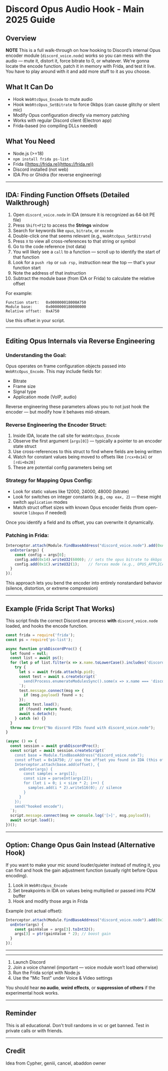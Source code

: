 # Discord Opus Audio Hook - Main 2025 Guide

## Overview
**NOTE**
This is a full walk-through on how hooking to Discord’s internal Opus encoder module (`discord_voice.node`) works so you can mess with the audio — mute it, distort it, force bitrate to 0, or whatever. We're gonna locate the encode function, patch it in memory with Frida, and test it live. You have to play around with it and add more stuff to it as you choose.

## What It Can Do

- Hook `WebRtcOpus_Encode` to mute audio
- Hook `WebRtcOpus_SetBitrate` to force 0kbps (can cause glitchy or silent mic)
- Modify Opus configuration directly via memory patching
- Works with regular Discord client (Electron app)
- Frida-based (no compiling DLLs needed)

## What You Need

- Node.js (>=18)
- `npm install frida ps-list`
- Frida ([https://frida.re](https://frida.re))
- Discord installed (not web)
- IDA Pro or Ghidra (for reverse engineering)

---

## IDA: Finding Function Offsets (Detailed Walkthrough)

1. Open `discord_voice.node` in IDA (ensure it is recognized as 64-bit PE file)
2. Press `Shift+F12` to access the **Strings** window
3. Search for keywords like `opus`, `bitrate`, or `encode`
4. Double-click one that seems relevant (e.g., `WebRtcOpus_SetBitrate`)
5. Press `X` to view all cross-references to that string or symbol
6. Go to the code reference (not data)
7. You will likely see a `call` to a function — scroll up to identify the start of that function
8. Look for a `push rbp` or `sub rsp,` instruction near the top — that's your function start
9. Note the address of that instruction
10. Subtract the module base (from IDA or Frida) to calculate the relative offset

For example:

```
Function start:   0x000000018000A750
Module base:      0x0000000180000000
Relative offset:  0xA750
```

Use this offset in your script.

---

## Editing Opus Internals via Reverse Engineering

### Understanding the Goal:

Opus operates on frame configuration objects passed into `WebRtcOpus_Encode`. This may include fields for:

- Bitrate
- Frame size
- Signal type
- Application mode (VoIP, audio)

Reverse engineering these parameters allows you to not just hook the encoder — but modify how it behaves mid-stream.

### Reverse Engineering the Encoder Struct:

1. Inside IDA, locate the call site for `WebRtcOpus_Encode`
2. Observe the first argument (`args[0]`) — typically a pointer to an encoder state struct
3. Use cross-references to this struct to find where fields are being written
4. Watch for constant values being moved to offsets like `[rcx+0x14]` or `[rdi+0x20]`
5. These are potential config parameters being set

### Strategy for Mapping Opus Config:

- Look for static values like 12000, 24000, 48000 (bitrate)
- Look for switches on integer constants (e.g., `cmp eax, 2`) — these might switch `application` modes
- Match struct offset sizes with known Opus encoder fields (from open-source `libopus` if needed)

Once you identify a field and its offset, you can overwrite it dynamically.

### Patching in Frida:

```js
Interceptor.attach(Module.findBaseAddress("discord_voice.node").add(0xA750), {
  onEnter(args) {
    const config = args[0];
    config.add(0x14).writeU32(6000); // sets the opus bitrate to 6kbps
    config.add(0x1C).writeU32(1);    // forces mode (e.g., OPUS_APPLICATION_VOIP)
  }
});
```

This approach lets you bend the encoder into entirely nonstandard behavior (silence, distortion, or extreme compression)

---

## Example (Frida Script That Works)

This script finds the correct Discord.exe process **with** `discord_voice.node` loaded, and hooks the encode function.

```js
const frida = require('frida');
const ps = require('ps-list');

async function grabDiscordProc() {
  let found = null;
  const list = await ps();
  for (let p of list.filter(x => x.name.toLowerCase().includes('discord'))) {
    try {
      let s = await frida.attach(p.pid);
      const test = await s.createScript(`
        send(Process.enumerateModulesSync().some(x => x.name === 'discord_voice.node'));
      `);
      test.message.connect(msg => {
        if (msg.payload) found = s;
      });
      await test.load();
      if (found) return found;
      await s.detach();
    } catch (e) {}
  }
  throw new Error("No discord PIDs found with discord_voice.node");
}

(async () => {
  const session = await grabDiscordProc();
  const script = await session.createScript(`
    const base = Module.findBaseAddress("discord_voice.node");
    const offset = 0x1A750; // use the offset you found in IDA (this offset may be outdated or wrong)
    Interceptor.attach(base.add(offset), {
      onEnter(args) {
        const samples = args[1];
        const size = parseInt(args[2]);
        for (let i = 0; i < size * 2; i++) {
          samples.add(i * 2).writeS16(0); // silence
        }
      }
    });
    send("hooked encode");
  `);
  script.message.connect(msg => console.log('[>]', msg.payload));
  await script.load();
})();
```

---

## Option: Change Opus Gain Instead (Alternative Hook)

If you want to make your mic sound louder/quieter instead of muting it, you can find and hook the gain adjustment function (usually right before Opus encoding).

1. Look in `WebRtcOpus_Encode`
2. Set breakpoints in IDA on values being multiplied or passed into PCM buffer
3. Hook and modify those args in Frida

Example (not actual offset):

```js
Interceptor.attach(Module.findBaseAddress("discord_voice.node").add(0x11C90), {
  onEnter(args) {
    const gainValue = args[3].toInt32();
    args[3] = ptr(gainValue * 2); // boost gain
  }
});
```

---

---

1. Launch Discord
2. Join a voice channel (important — voice module won’t load otherwise)
3. Run the Frida script with Node.js
4. Use the "Mic Test" under Voice & Video settings

You should hear **no audio**, **weird effects**, or **suppression of others** if the experimental hook works.

---

## Reminder

This is all educational. Don't troll randoms in vc or get banned. Test in private calls or with friends.

---

## Credit

Idea from Cypher, geniii, cancel, abaddon owner



